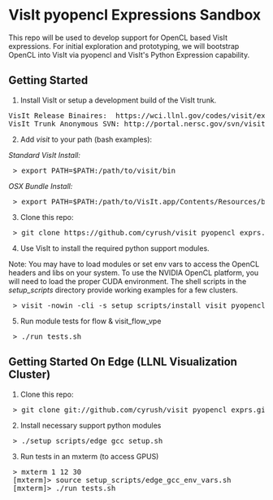 VisIt pyopencl Expressions Sandbox
================================

This repo will be used to develop support for OpenCL based VisIt expressions.
For initial exploration and prototyping, we will bootstrap OpenCL into VisIt
via pyopencl and VisIt's Python Expression capability.

Getting Started
---------------

1) Install VisIt or setup a development build of the VisIt trunk.
<pre>
VisIt Release Binaires:  https://wci.llnl.gov/codes/visit/executables.html
VisIt Trunk Anonymous SVN: http://portal.nersc.gov/svn/visit/trunk/src/
</pre>

2) Add _visit_ to your path (bash examples):

_Standard VisIt Install:_
<pre>
 > export PATH=$PATH:/path/to/visit/bin
</pre>
_OSX Bundle Install:_
<pre>
 > export PATH=$PATH:/path/to/VisIt.app/Contents/Resources/bin
</pre>

3) Clone this repo:
<pre>
 > git clone https://github.com/cyrush/visit_pyopencl_exprs.git
</pre>

4) Use VisIt to install the required python support modules.

Note: You may have to load modules or set env vars to access the OpenCL headers and libs on your system.
To use the NVIDIA OpenCL platform, you will need to load the proper CUDA environment. The shell scripts in 
the _setup_scripts_ directory provide working examples for a few clusters. 
<pre>
 > visit -nowin -cli -s setup_scripts/install_visit_pyopencl_support.py
</pre>
5) Run module tests for flow & visit_flow_vpe
<pre>
 > ./run_tests.sh
</pre>


Getting Started On Edge (LLNL Visualization Cluster)
---------------
1) Clone this repo:
<pre>
 > git clone git://github.com/cyrush/visit_pyopencl_exprs.git
</pre>

2) Install necessary support python modules
<pre>
 > ./setup_scripts/edge_gcc_setup.sh
</pre>

3) Run tests in an mxterm (to access GPUS)
<pre>
 > mxterm 1 12 30
 [mxterm]> source setup_scripts/edge_gcc_env_vars.sh
 [mxterm]> ./run_tests.sh
</pre>




